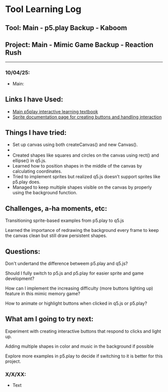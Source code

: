 # Tool Learning Log

## Tool: **Main - p5.play   Backup - Kaboom**

## Project: **Main - Mimic Game     Backup - Reaction Rush**

---

### 10/04/25:
* Main:
## Links I have Used:
<ul>
<li><a href="https://p5play.org/learn/">Main p5play interactive learning textbook</a></li>
<li><a href="https://p5play.org/learn/sprite">Sprite documentation page for creating buttons and handling interaction</a></li>
</ul>

## Things I have tried:
<ul>
<li>Set up canvas using both createCanvas() and new Canvas().<li>

<li>Created shapes like squares and circles on the canvas using rect() and ellipse() in q5.js.</li>

<li>Learned how to position shapes in the middle of the canvas by calculating coordinates.</li>

<li>Tried to implement sprites but realized q5.js doesn’t support sprites like p5.play does.</li>

<li>Managed to keep multiple shapes visible on the canvas by properly using the background function.</li>
</ul>

## Challenges, a-ha moments, etc:
Transitioning sprite-based examples from p5.play to q5.js

Learned the importance of redrawing the background every frame to keep the canvas clean but still draw persistent shapes.

## Questions:
Don't undertand the difference betweem p5.play and q5.js?

Should I fully switch to p5.js and p5.play for easier sprite and game development?

How can I implement the increasing difficulty (more buttons lighting up) feature in this mimic memory game?

How to animate or highlight buttons when clicked in q5.js or p5.play?

## What am I going to try next:
Experiment with creating interactive buttons that respond to clicks and light up.

Adding multiple shapes in color and music in the background if possible

Explore more examples in p5.play to decide if switching to it is better for this project.

### X/X/XX:
* Text



<!--
* Links you used today (websites, videos, etc)
* Things you tried, progress you made, etc
* Challenges, a-ha moments, etc
* Questions you still have
* What you're going to try next
-->
